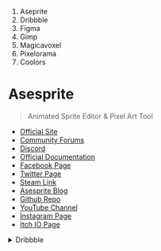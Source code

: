 
1. Aseprite
2. Dribbble
3. Figma
4. Gimp
5. Magicavoxel
6. Pixelorama
7. Coolors


# Asesprite
> Animated Sprite Editor & Pixel Art Tool

- [Official Site](https://www.aseprite.org/)
- [Community Forums](https://community.aseprite.org/)
- [Discord](https://discord.com/invite/Yb2CeX8)
- [Official Documentation](https://www.aseprite.org/docs/)
- [Facebook Page](https://www.facebook.com/aseprite)
- [Twitter Page](https://twitter.com/aseprite)
- [Steam Link](https://steamcommunity.com/app/431730)
- [Asesprite Blog](http://blog.aseprite.org/)
- [Github Repo](https://github.com/aseprite/aseprite/)
- [YouTube Channel](https://www.youtube.com/user/aseprite)
- [Instagram Page](https://www.instagram.com/aseprite/)
- [Itch IO Page](https://dacap.itch.io/aseprite)





<details markdown='1'><summary>Dribbble</summary>

<img src="https://cdn.dribbble.com/users/5578377/screenshots/12689046/media/a11f04bdde5938a8bbf9f4452555bed7.png?compress=1&resize=1000x750" >

<img src="https://cdn.dribbble.com/users/5578377/screenshots/12714708/media/f434ff65e2ff85b0c43512a0ace7c1ab.png?compress=1&resize=800x600" >

<img src="https://cdn.dribbble.com/users/5578377/screenshots/12844013/media/d80c3edde2814829c969db7b5ab7e0fe.png?compress=1&resize=1000x750">

<img src="https://cdn.dribbble.com/users/5578377/screenshots/12895605/media/721482fc427b6385d3bf728ef63ffed3.png?compress=1&resize=1000x750">

<img src="https://cdn.dribbble.com/users/5578377/screenshots/12897888/media/6fbabdab52a1aa36976d97dc535bdd0c.png?compress=1&resize=1000x750">

<img src="https://cdn.dribbble.com/users/5578377/screenshots/13840925/media/ee28b1cd799cf6280ca4debcc003f3ea.png?compress=1&resize=1000x750">

<img src="https://cdn.dribbble.com/users/5578377/screenshots/13841342/media/9b2884d3c96beda062b55b7a32b95e64.jpg?compress=1&resize=1000x750">

<img src="https://cdn.dribbble.com/users/5578377/screenshots/13983626/media/d19a63ed28cf638675fff1d47ea5929b.png?compress=1&resize=800x600">

<img src="https://cdn.dribbble.com/users/5578377/screenshots/13983638/media/f0032c4bb27696d0895919ad1a973383.png?compress=1&resize=800x600">

<img src="https://cdn.dribbble.com/users/5578377/screenshots/14152696/media/e69ad95dbefafb4faea2ac0d9364eccc.png?compress=1&resize=1000x750">

<img src="https://cdn.dribbble.com/users/5578377/screenshots/14152821/media/a364af89080999243877b5bcf905ef1f.png?compress=1&resize=1000x750">

<img src="https://cdn.dribbble.com/users/5578377/screenshots/14194473/media/8519657ce8590e370fcbcc68175f1973.png?compress=1&resize=800x600">

<img src="https://cdn.dribbble.com/users/5578377/screenshots/14194608/media/eb08f55ba36c2b1c9a888daee676ab36.png?compress=1&resize=1000x750">

<img src="https://cdn.dribbble.com/users/5578377/screenshots/14411414/media/580b54237b01a447ac9d8a2c96988a75.png?compress=1&resize=1000x750">

<img src="https://cdn.dribbble.com/users/5578377/screenshots/14411569/media/cd480104a996a47fe8fd13da83ec8ab0.png?compress=1&resize=1000x750">

<img src="https://cdn.dribbble.com/users/5578377/screenshots/14418675/media/b27447aff84a3081654ceca46ee96f5b.png?compress=1&resize=1000x750">

<img src="https://cdn.dribbble.com/users/5578377/screenshots/14507303/media/18dabfc3b44d7497617d85f83ca5bf3f.png?compress=1&resize=1000x750">

<img src="https://cdn.dribbble.com/users/5578377/screenshots/14541248/media/7b60444d4859a6fba2e6991e67ae6079.png?compress=1&resize=1000x750">

<img src="https://cdn.dribbble.com/users/5578377/screenshots/14541320/media/1847b59dbfc362809f65e01d3a89c317.png?compress=1&resize=1000x750">

<img src="https://cdn.dribbble.com/users/5578377/screenshots/14541510/media/ca42b4bf493099a1441a17bf56814ac9.png?compress=1&resize=1000x750">

<img src="https://cdn.dribbble.com/users/5578377/screenshots/14564535/media/f7a4f7cba40a47f7887444ced8cd872f.png?compress=1&resize=1000x750">

<img src="">

<img src="">

<img src="">

</details>
